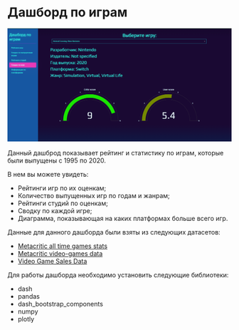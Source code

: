 # Дашборд по играм

![Image](https://github.com/IgrickI/Game_Dash/blob/main/%D0%B8%D0%B7%D0%BE%D0%B1%D1%80%D0%B0%D0%B6%D0%B5%D0%BD%D0%B8%D0%B5_2024-06-22_131117970.png?raw=true "")

Данный дашброд показывает рейтинг и статистику по играм, которые были выпущены с 1995 по 2020.

В нем вы можете увидеть:
- Рейтинги игр по их оценкам;
- Количество выпущенных игр по годам и жанрам;
- Рейтинги студий по оценкам;
- Сводку по каждой игре;
- Диаграмма, показывающая на каких платформах больше всего игр.

Данные для данного дашборда были взяты из следующих датасетов:
- [Metacritic all time games stats][1]
- [Metacritic video-games data][2]
- [Video Game Sales Data][3]

Для работы дашборда необходимо установить следующие библиотеки:
- dash
- pandas
- dash_bootstrap_components
- numpy
- plotly

[1]: https://www.kaggle.com/datasets/skateddu/metacritic-all-time-games-stats
[2]: https://www.kaggle.com/datasets/brunovr/metacritic-videogames-data
[3]: https://www.kaggle.com/datasets/holmjason2/videogamedata
